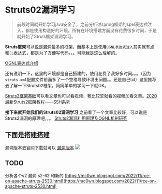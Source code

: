 # Struts02漏洞学习

>前段时间就开始学习java安全了，之前分析过spring框架的spel表达式注入，都是使用构造好的环境。所有在环境搭建方面没有花费很多时间，于是就开始了Struts框架漏洞学习。

**Struts框架**可以说是漏洞最多的框架，而基本上是使用`OGNL表达式注入`其实就有点和`EL`表达式，都是为了方便写代码。。。可能我是这么理解的。

[OGNL表达式介绍](https://www.cnblogs.com/renchunxiao/p/3423299.html)

还有说明一下，这里的环境都是自己搭建的，使用花费了我好多时间。。。（因为`struts.xml`配置文件前面多了一个空格导致环境出问题。。还是自己tcl）这里推荐去了解一下Struts02框架。简简单单的学习一下就OK。

[Struts2框架基础](https://www.cnblogs.com/cenyu/p/6219894.html)可以看文章也可以看视频，我比较笨就看的视频加看文章。[2020最新Struts2框架教程——SSH系列](https://www.bilibili.com/video/BV1tp4y1v7gc)

**接下来就开始我们的Struts02漏洞学习**
之前看了一个文章比较好，可以说是Struts2漏洞的原理吧。。。
[Struts2漏洞利用原理及OGNL机制研究](https://xz.aliyun.com/t/225#toc-0)

## 下面是搭建搭建
漏洞版本去官网下载就可以
[漏洞版本](http://archive.apache.org/dist/struts/binaries/)
![](./img/环境.png)


## TODO
分析各个s2 漏洞 
s2-62 和新的 [https://mc0wn.blogspot.com/2022/11/rce-on-apache-struts-2530.html](https://mc0wn.blogspot.com/2022/11/rce-on-apache-struts-2530.html)

